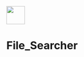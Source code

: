 <img src="https://user-images.githubusercontent.com/57339414/149622194-d89fd6aa-2627-45e9-ab48-73984c38033d.png" width="48" >  <h1> File_Searcher</h1> 
